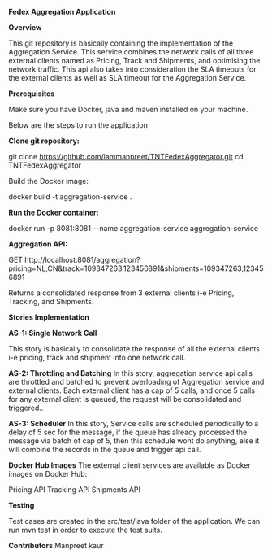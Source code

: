 **Fedex Aggregation Application**

**Overview**

This git repository is basically containing the implementation of the Aggregation Service. This service combines the network calls of all three external clients named as Pricing, Track and Shipments, and optimising the network traffic.
This api also takes into consideration the SLA timeouts for the external clients as well as SLA timeout for the Aggregation Service.

**Prerequisites**

Make sure you have Docker, java and maven installed on your machine.

Below are the steps to run the application

**Clone git repository:**

git clone https://github.com/iammanpreet/TNTFedexAggregator.git
cd TNTFedexAggregator

Build the Docker image:

docker build -t aggregation-service .

**Run the Docker container:**

docker run -p 8081:8081 --name aggregation-service aggregation-service

**Aggregation API:**

GET http://localhost:8081/aggregation?pricing=NL,CN&track=109347263,123456891&shipments=109347263,123456891

Returns a consolidated response from 3 external clients i-e Pricing, Tracking, and Shipments.

**Stories Implementation**

**AS-1: Single Network Call**

This story is basically to consolidate the response of all the external clients i-e pricing, track and shipment into one network call.

**AS-2: Throttling and Batching**
In this story, aggregation service api calls are throttled and batched to prevent overloading of Aggregation service and external clients. Each external client has a cap of 5 calls, and once 5 calls for any external client is queued, the request will be consolidated and triggered..

**AS-3: Scheduler**
In this story, Service calls are scheduled periodically to a delay of 5 sec for the message, if the queue has already processed the message via batch of cap of 5, then this schedule wont do anything, else it will combine the records in the queue and trigger api call.

**Docker Hub Images**
The external client services are available as Docker images on Docker Hub:

Pricing API
Tracking API
Shipments API

**Testing**

Test cases are created in the src/test/java folder of the application.
We can run mvn test in order to execute the test suits.

**Contributors**
Manpreet kaur 
